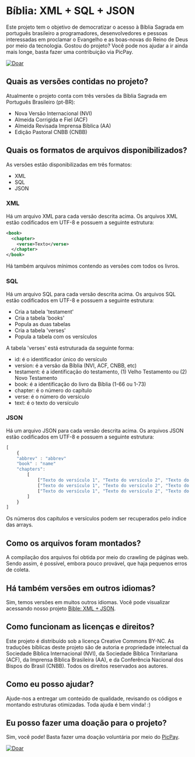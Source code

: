 # Bíblia: XML + SQL + JSON
Este projeto tem o objetivo de democratizar o acesso à Bíblia Sagrada em português brasileiro a programadores, desenvolvedores e pessoas interessadas em proclamar o Evangelho e as boas-novas do Reino de Deus por meio da tecnologia. Gostou do projeto? Você pode nos ajudar a ir ainda mais longe, basta fazer uma contribuição via PicPay.

[![Doar](https://upload.wikimedia.org/wikipedia/commons/5/5e/PicPay_Logogrande.png)](https://app.picpay.com/user/orion.is)

## Quais as versões contidas no projeto?
Atualmente o projeto conta com três versões da Bíblia Sagrada em Português Brasileiro (pt-BR):
- Nova Versão Internacional (NVI)
- Almeida Corrigida e Fiel (ACF)
- Almeida Revisada Imprensa Bíblica (AA)
- Edição Pastoral CNBB (CNBB)

## Quais os formatos de arquivos disponibilizados?
As versões estão disponibilizadas em três formatos:
- XML
- SQL
- JSON

### XML
Há um arquivo XML para cada versão descrita acima. Os arquivos XML estão codificados em UTF-8 e possuem a seguinte estrutura:
```xml
<book>
  <chapter>
    <verse>Texto</verse>
  </chapter>
</book>
```

Há também arquivos mínimos contendo as versões com todos os livros.

### SQL
Há um arquivo SQL para cada versão descrita acima. Os arquivos SQL estão codificados em UTF-8 e possuem a seguinte estrutura:
- Cria a tabela 'testament'
- Cria a tabela 'books'
- Popula as duas tabelas
- Cria a tabela 'verses'
- Popula a tabela com os versículos

A tabela 'verses' está estruturada da seguinte forma:
- id: é o identificador único do versículo
- version: é a versão da Bíblia (NVI, ACF, CNBB, etc)
- testament: é a identificação do testamento, (1) Velho Testamento ou (2) Novo Testamento
- book: é a identificação do livro da Bíblia (1-66 ou 1-73)
- chapter: é o número do capítulo
- verse: é o número do versículo
- text: é o texto do versículo

### JSON
Há um arquivo JSON para cada versão descrita acima. Os arquivos JSON estão codificados em UTF-8 e possuem a seguinte estrutura:
```javascript
[
	{
	"abbrev" : "abbrev"
	"book" : "name"
	"chapters": 
		[
			["Texto do versículo 1", "Texto do versículo 2", "Texto do versculo 3", "..."],
			["Texto do versículo 1", "Texto do versículo 2", "Texto do versculo 3", "..."],
			["Texto do versículo 1", "Texto do versículo 2", "Texto do versculo 3", "..."]
		]
	}
]
```
Os números dos capítulos e versículos podem ser recuperados pelo índice das arrays.

## Como os arquivos foram montados?
A compilação dos arquivos foi obtida por meio do crawling de páginas web. Sendo assim, é possível, embora pouco provável, que haja pequenos erros de coleta.

## Há também versões em outros idiomas?
Sim, temos versões em muitos outros idiomas. Você pode visualizar acessando nosso projeto [Bible: XML + JSON](https://github.com/thiagobodruk/bible).

## Como funcionam as licenças e direitos?
Este projeto é distribuído sob a licença Creative Commons BY-NC. As traduções bíblicas deste projeto são de autoria e propriedade intelectual da Sociedade Bíblica Internacional (NVI), da Sociedade Bíblica Trinitariana (ACF), da Imprensa Bíblica Brasileira (AA), e da Conferência Nacional dos Bispos do Brasil (CNBB). Todos os direitos reservados aos autores.

## Como eu posso ajudar?
Ajude-nos a entregar um conteúdo de qualidade, revisando os códigos e montando estruturas otimizadas. Toda ajuda é bem vinda! :)

## Eu posso fazer uma doação para o projeto?
Sim, você pode! Basta fazer uma doação voluntária por meio do [PicPay](https://app.picpay.com/user/orion.is).


[![Doar](https://upload.wikimedia.org/wikipedia/commons/5/5e/PicPay_Logogrande.png)](https://app.picpay.com/user/orion.is)
